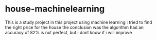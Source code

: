 # house-machinelearning

This is a study project
in this project using machine learning i tried to find the right price for the house the conclusion was the algorithm had an accuracy of 82% is not perfect, but i dont know if i will improve

